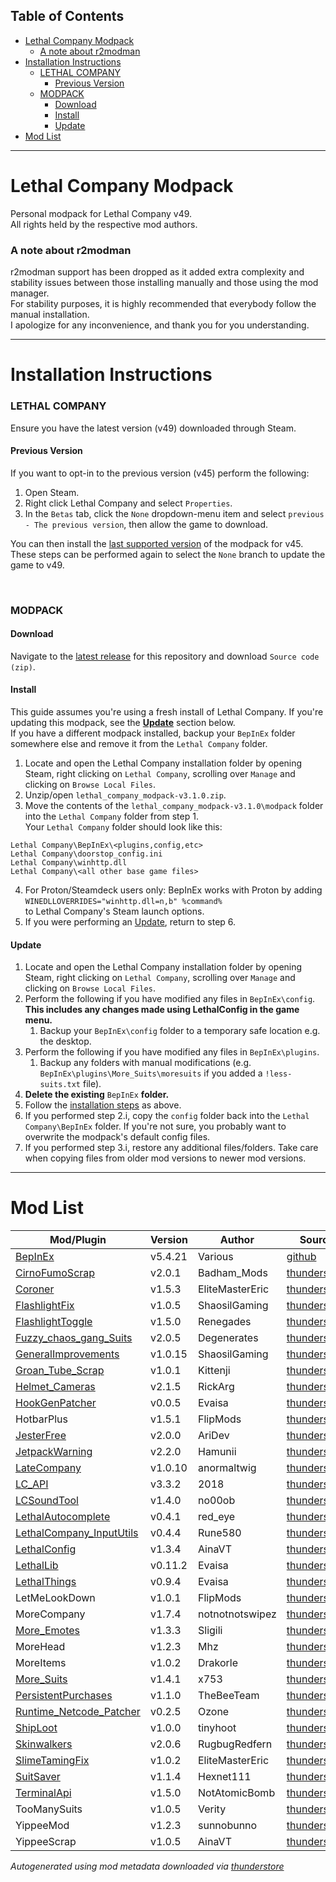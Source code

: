 ## Table of Contents

- [Lethal Company Modpack](#lethal-company-modpack)
    - [A note about r2modman](#a-note-about-r2modman)
- [Installation Instructions](#installation-instructions)
    - [LETHAL COMPANY](#lethal-company)
      - [Previous Version](#previous-version)
    - [MODPACK](#modpack)
      - [Download](#download)
      - [Install](#install)
      - [Update](#update)
- [Mod List](#mod-list)

---
# Lethal Company Modpack
Personal modpack for Lethal Company v49.\
All rights held by the respective mod authors.

### A note about r2modman
r2modman support has been dropped as it added extra complexity and stability issues between those installing manually and those using the mod manager.\
For stability purposes, it is highly recommended that everybody follow the manual installation.\
I apologize for any inconvenience, and thank you for you understanding.

---
# Installation Instructions
### LETHAL COMPANY
Ensure you have the latest version (v49) downloaded through Steam. 

#### Previous Version
If you want to opt-in to the previous version (v45) perform the following:
1. Open Steam.
2. Right click Lethal Company and select `Properties`.
3. In the `Betas` tab, click the `None` dropdown-menu item and select `previous - The previous version`, then allow the game to download.

You can then install the [last supported version](https://github.com/konovic/lethal_company_modpack/releases/tag/v2.7.0) of the modpack for v45.\
These steps can be performed again to select the `None` branch to update the game to v49.

<br>

### MODPACK

#### Download
Navigate to the [latest release](https://github.com/konovic/lethal_company_modpack/releases/latest) for this repository and download `Source code (zip)`.

#### Install
This guide assumes you're using a fresh install of Lethal Company. If you're updating this modpack, see the [**Update**](#update) section below.\
If you have a different modpack installed, backup your `BepInEx` folder somewhere else and remove it from the `Lethal Company` folder.
1. Locate and open the Lethal Company installation folder by opening Steam, right clicking on `Lethal Company`, scrolling over `Manage` and clicking on `Browse Local Files`.
2. Unzip/open `lethal_company_modpack-v3.1.0.zip`.
3. Move the contents of the `lethal_company_modpack-v3.1.0\modpack` folder into the `Lethal Company` folder from step 1.\
Your `Lethal Company` folder should look like this:
```
Lethal Company\BepInEx\<plugins,config,etc>
Lethal Company\doorstop_config.ini
Lethal Company\winhttp.dll
Lethal Company\<all other base game files>
```
4. For Proton/Steamdeck users only: BepInEx works with Proton by adding\
`WINEDLLOVERRIDES="winhttp.dll=n,b" %command%`\
to Lethal Company's Steam launch options.
5. If you were performing an [Update](#update), return to step 6.

#### Update
1. Locate and open the Lethal Company installation folder by opening Steam, right clicking on `Lethal Company`, scrolling over `Manage` and clicking on `Browse Local Files`.
2. Perform the following if you have modified any files in `BepInEx\config`. **This includes any changes made using LethalConfig in the game menu.**
    1. Backup your `BepInEx\config` folder to a temporary safe location e.g. the desktop.
3. Perform the following if you have modified any files in `BepInEx\plugins`.
    1. Backup any folders with manual modifications (e.g. `BepInEx\plugins\More_Suits\moresuits` if you added a `!less-suits.txt` file).
4. **Delete the existing** `BepInEx` **folder.**
5. Follow the [installation steps](#modpack) as above.
6. If you performed step 2.i, copy the `config` folder back into the `Lethal Company\BepInEx` folder. If you're not sure, you probably want to overwrite the modpack's default config files.
7. If you performed step 3.i, restore any additional files/folders. Take care when copying files from older mod versions to newer mod versions.

---
# Mod List
| Mod/Plugin                                                                                 | Version | Author          | Source                                                                                        |
| ------------------------------------------------------------------------------------------ | ------- | --------------- | --------------------------------------------------------------------------------------------- |
| [BepInEx](https://github.com/BepInEx/BepInEx)                                              | v5.4.21 | Various         | [github](https://github.com/BepInEx/BepInEx/releases/tag/v5.4.21)                             |
| [CirnoFumoScrap](https://github.com/Badhamknibbs/Cirno-Fumo-Scrap-mod_LC)                  | v2.0.1  | Badham_Mods     | [thunderstore](https://thunderstore.io/c/lethal-company/p/Badham_Mods/CirnoFumoScrap)         |
| [Coroner](https://github.com/EliteMasterEric/Coroner)                                      | v1.5.3  | EliteMasterEric | [thunderstore](https://thunderstore.io/c/lethal-company/p/EliteMasterEric/Coroner)            |
| [FlashlightFix](https://github.com/Shaosil/LethalCompanyMods-FlashlightFix)                | v1.0.5  | ShaosilGaming   | [thunderstore](https://thunderstore.io/c/lethal-company/p/ShaosilGaming/FlashlightFix)        |
| [FlashlightToggle](https://github.com/redassser/Lc-Flashlight)                             | v1.5.0  | Renegades       | [thunderstore](https://thunderstore.io/c/lethal-company/p/Renegades/FlashlightToggle)         |
| [Fuzzy_chaos_gang_Suits](https://thunderstore.io/c/lethal-company/p/x753/More_Suits/)      | v2.0.5  | Degenerates     | [thunderstore](https://thunderstore.io/c/lethal-company/p/Degenerates/Fuzzy_chaos_gang_Suits) |
| [GeneralImprovements](https://github.com/Shaosil/LethalCompanyMods-GeneralImprovements)    | v1.0.15 | ShaosilGaming   | [thunderstore](https://thunderstore.io/c/lethal-company/p/ShaosilGaming/GeneralImprovements)  |
| [Groan_Tube_Scrap](https://github.com/ChrisFeline)                                         | v1.0.1  | Kittenji        | [thunderstore](https://thunderstore.io/c/lethal-company/p/Kittenji/Groan_Tube_Scrap)          |
| [Helmet_Cameras](https://github.com/The0therOne/Helmet_Cameras)                            | v2.1.5  | RickArg         | [thunderstore](https://thunderstore.io/c/lethal-company/p/RickArg/Helmet_Cameras)             |
| [HookGenPatcher](https://github.com/harbingerofme/Bepinex.Monomod.HookGenPatcher)          | v0.0.5  | Evaisa          | [thunderstore](https://thunderstore.io/c/lethal-company/p/Evaisa/HookGenPatcher)              |
| HotbarPlus                                                                                 | v1.5.1  | FlipMods        | [thunderstore](https://thunderstore.io/c/lethal-company/p/FlipMods/HotbarPlus)                |
| [JesterFree](https://github.com/AriDeve/JesterFree)                                        | v2.0.0  | AriDev          | [thunderstore](https://thunderstore.io/c/lethal-company/p/AriDev/JesterFree)                  |
| [JetpackWarning](https://github.com/Hamunii/JetpackWarning)                                | v2.2.0  | Hamunii         | [thunderstore](https://thunderstore.io/c/lethal-company/p/Hamunii/JetpackWarning)             |
| [LateCompany](https://github.com/ANormalTwig/LC-LateCompany)                               | v1.0.10 | anormaltwig     | [thunderstore](https://thunderstore.io/c/lethal-company/p/anormaltwig/LateCompany)            |
| [LC_API](https://github.com/steven4547466/LC-API)                                          | v3.3.2  | 2018            | [thunderstore](https://thunderstore.io/c/lethal-company/p/2018/LC_API)                        |
| [LCSoundTool](https://github.com/no00ob/LCSoundTool)                                       | v1.4.0  | no00ob          | [thunderstore](https://thunderstore.io/c/lethal-company/p/no00ob/LCSoundTool)                 |
| [LethalAutocomplete](https://github.com/IlyaChichkov/LethalAutocompleteMod)                | v0.4.1  | red_eye         | [thunderstore](https://thunderstore.io/c/lethal-company/p/red_eye/LethalAutocomplete)         |
| [LethalCompany_InputUtils](https://github.com/Rune580/LethalCompanyInputUtils)             | v0.4.4  | Rune580         | [thunderstore](https://thunderstore.io/c/lethal-company/p/Rune580/LethalCompany_InputUtils)   |
| [LethalConfig](https://github.com/AinaVT/LethalConfig)                                     | v1.3.4  | AinaVT          | [thunderstore](https://thunderstore.io/c/lethal-company/p/AinaVT/LethalConfig)                |
| [LethalLib](https://github.com/EvaisaDev/LethalLib)                                        | v0.11.2 | Evaisa          | [thunderstore](https://thunderstore.io/c/lethal-company/p/Evaisa/LethalLib)                   |
| [LethalThings](https://github.com/EvaisaDev/LethalThings)                                  | v0.9.4  | Evaisa          | [thunderstore](https://thunderstore.io/c/lethal-company/p/Evaisa/LethalThings)                |
| LetMeLookDown                                                                              | v1.0.1  | FlipMods        | [thunderstore](https://thunderstore.io/c/lethal-company/p/FlipMods/LetMeLookDown)             |
| MoreCompany                                                                                | v1.7.4  | notnotnotswipez | [thunderstore](https://thunderstore.io/c/lethal-company/p/notnotnotswipez/MoreCompany)        |
| [More_Emotes](https://www.youtube.com/watch?v=GMgsFZ4rkEI)                                 | v1.3.3  | Sligili         | [thunderstore](https://thunderstore.io/c/lethal-company/p/Sligili/More_Emotes)                |
| MoreHead                                                                                   | v1.2.3  | Mhz             | [thunderstore](https://thunderstore.io/c/lethal-company/p/Mhz/MoreHead)                       |
| MoreItems                                                                                  | v1.0.2  | Drakorle        | [thunderstore](https://thunderstore.io/c/lethal-company/p/Drakorle/MoreItems)                 |
| [More_Suits](https://github.com/x753/Lethal-Company-More-Suits)                            | v1.4.1  | x753            | [thunderstore](https://thunderstore.io/c/lethal-company/p/x753/More_Suits)                    |
| [PersistentPurchases](https://github.com/NotSoEpic/PeristentPurchases)                     | v1.1.0  | TheBeeTeam      | [thunderstore](https://thunderstore.io/c/lethal-company/p/TheBeeTeam/PersistentPurchases)     |
| [Runtime_Netcode_Patcher](https://github.com/NicholasScott1337/RuntimeNetcodeRPCValidator) | v0.2.5  | Ozone           | [thunderstore](https://thunderstore.io/c/lethal-company/p/Ozone/Runtime_Netcode_Patcher)      |
| [ShipLoot](https://github.com/tinyhoot/ShipLoot)                                           | v1.0.0  | tinyhoot        | [thunderstore](https://thunderstore.io/c/lethal-company/p/tinyhoot/ShipLoot)                  |
| [Skinwalkers](https://rugbug.net/skinwalkers)                                              | v2.0.6  | RugbugRedfern   | [thunderstore](https://thunderstore.io/c/lethal-company/p/RugbugRedfern/Skinwalkers)          |
| [SlimeTamingFix](https://github.com/EliteMasterEric/SlimeTamingFix)                        | v1.0.2  | EliteMasterEric | [thunderstore](https://thunderstore.io/c/lethal-company/p/EliteMasterEric/SlimeTamingFix)     |
| [SuitSaver](https://github.com/Hexnet111/SuitSaver)                                        | v1.1.4  | Hexnet111       | [thunderstore](https://thunderstore.io/c/lethal-company/p/Hexnet111/SuitSaver)                |
| [TerminalApi](https://github.com/NotAtomicBomb/TerminalApi)                                | v1.5.0  | NotAtomicBomb   | [thunderstore](https://thunderstore.io/c/lethal-company/p/NotAtomicBomb/TerminalApi)          |
| TooManySuits                                                                               | v1.0.5  | Verity          | [thunderstore](https://thunderstore.io/c/lethal-company/p/Verity/TooManySuits)                |
| YippeeMod                                                                                  | v1.2.3  | sunnobunno      | [thunderstore](https://thunderstore.io/c/lethal-company/p/sunnobunno/YippeeMod)               |
| YippeeScrap                                                                                | v1.0.5  | AinaVT          | [thunderstore](https://thunderstore.io/c/lethal-company/p/AinaVT/YippeeScrap)                 |

*Autogenerated using mod metadata downloaded via [thunderstore](https://thunderstore.io/c/lethal-company)*
